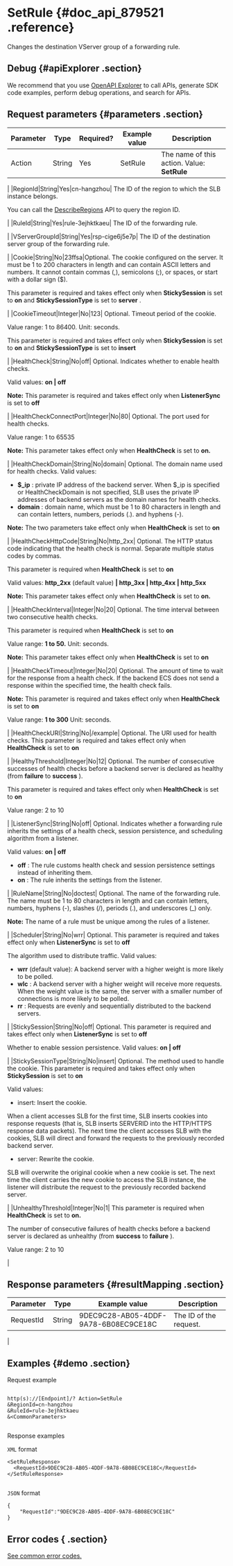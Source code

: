 # SetRule {#doc_api_879521 .reference}

Changes the destination VServer group of a forwarding rule.

## Debug {#apiExplorer .section}

We recommend that you use [OpenAPI Explorer](https://api.aliyun.com/#product=Slb&api=AddVServerGroupBackendServers) to call APIs, generate SDK code examples, perform debug operations, and search for APIs.

## Request parameters {#parameters .section}

|Parameter|Type|Required?|Example value|Description|
|---------|----|---------|-------------|-----------|
|Action|String|Yes|SetRule| The name of this action. Value: **SetRule** 

 |
|RegionId|String|Yes|cn-hangzhou| The ID of the region to which the SLB instance belongs.

 You can call the [DescribeRegions](~~27584~~) API to query the region ID.

 |
|RuleId|String|Yes|rule-3ejhktkaeu| The ID of the forwarding rule.

 |
|VServerGroupId|String|Yes|rsp-cige6j5e7p| The ID of the destination server group of the forwarding rule.

 |
|Cookie|String|No|23ffsa|Optional. The cookie configured on the server. It must be 1 to 200 characters in length and can contain ASCII letters and numbers. It cannot contain commas \(,\), semicolons \(;\), or spaces, or start with a dollar sign \($\).

 This parameter is required and takes effect only when **StickySession** is set to **on** and **StickySessionType** is set to **server** .

 |
|CookieTimeout|Integer|No|123| Optional. Timeout period of the cookie.

 Value range: 1 to 86400. Unit: seconds.

 This parameter is required and takes effect only when **StickySession** is set to **on** and **StickySessionType** is set to **insert** 

 |
|HealthCheck|String|No|off| Optional. Indicates whether to enable health checks.

 Valid values: **on | off**

 **Note:** This parameter is required and takes effect only when **ListenerSync** is set to **off** 

 |
|HealthCheckConnectPort|Integer|No|80| Optional. The port used for health checks.

 Value range: 1 to 65535

 **Note:** This parameter takes effect only when **HealthCheck** is set to **on.** 

 |
|HealthCheckDomain|String|No|domain| Optional. The domain name used for health checks. Valid values:

 -   **$\_ip** : private IP address of the backend server. When $\_ip is specified or HealthCheckDomain is not specified, SLB uses the private IP addresses of backend servers as the domain names for health checks.
-   **domain** : domain name, which must be 1 to 80 characters in length and can contain letters, numbers, periods \(.\). and hyphens \(-\).

 **Note:** The two parameters take effect only when **HealthCheck** is set to **on** 

 |
|HealthCheckHttpCode|String|No|http\_2xx| Optional. The HTTP status code indicating that the health check is normal. Separate multiple status codes by commas.

 This parameter is required when **HealthCheck** is set to **on** 

 Valid values: **http\_2xx** \(default value\) **| http\_3xx | http\_4xx | http\_5xx**

 **Note:** This parameter takes effect only when **HealthCheck** is set to **on.** 

 |
|HealthCheckInterval|Integer|No|20| Optional. The time interval between two consecutive health checks.

 This parameter is required when **HealthCheck** is set to **on** 

 Value range: **1 to 50.** Unit: seconds.

 **Note:** This parameter takes effect only when **HealthCheck** is set to **on** 

 |
|HealthCheckTimeout|Integer|No|20| Optional. The amount of time to wait for the response from a health check. If the backend ECS does not send a response within the specified time, the health check fails.

 **Note:** This parameter is required and takes effect only when **HealthCheck** is set to **on** 

 Value range: **1 to 300** Unit: seconds.

 |
|HealthCheckURI|String|No|/example| Optional. The URI used for health checks. This parameter is required and takes effect only when **HealthCheck** is set to **on** 

 |
|HealthyThreshold|Integer|No|12| Optional. The number of consecutive successes of health checks before a backend server is declared as healthy \(from **failure** to **success** \).

 This parameter is required and takes effect only when **HealthCheck** is set to **on** 

 Value range: 2 to 10

 |
|ListenerSync|String|No|off| Optional. Indicates whether a forwarding rule inherits the settings of a health check, session persistence, and scheduling algorithm from a listener.

 Valid values: **on | off**

 -   **off** : The rule customs health check and session persistence settings instead of inheriting them.
-   **on** : The rule inherits the settings from the listener.

 |
|RuleName|String|No|doctest| Optional. The name of the forwarding rule. The name must be 1 to 80 characters in length and can contain letters, numbers, hyphens \(-\), slashes \(/\), periods \(.\), and underscores \(\_\) only.

**Note:** The name of a rule must be unique among the rules of a listener.

 |
|Scheduler|String|No|wrr| Optional. This parameter is required and takes effect only when **ListenerSync** is set to **off** 

 The algorithm used to distribute traffic. Valid values:

 -   **wrr** \(default value\): A backend server with a higher weight is more likely to be polled.
-   **wlc** : A backend server with a higher weight will receive more requests. When the weight value is the same, the server with a smaller number of connections is more likely to be polled.
-   **rr** : Requests are evenly and sequentially distributed to the backend servers.

 |
|StickySession|String|No|off| Optional. This parameter is required and takes effect only when **ListenerSync** is set to **off** 

 Whether to enable session persistence. Valid values: **on | off** 

 |
|StickySessionType|String|No|insert| Optional. The method used to handle the cookie. This parameter is required and takes effect only when **StickySession** is set to **on** 

 Valid values:

 -   insert: Insert the cookie.

When a client accesses SLB for the first time, SLB inserts cookies into response requests \(that is, SLB inserts SERVERID into the HTTP/HTTPS response data packets\). The next time the client accesses SLB with the cookies, SLB will direct and forward the requests to the previously recorded backend server.

 -   server: Rewrite the cookie.

SLB will overwrite the original cookie when a new cookie is set. The next time the client carries the new cookie to access the SLB instance, the listener will distribute the request to the previously recorded backend server.

 |
|UnhealthyThreshold|Integer|No|1| This parameter is required when **HealthCheck** is set to **on.** 

 The number of consecutive failures of health checks before a backend server is declared as unhealthy \(from **success** to **failure** \).

 Value range: 2 to 10

 |

## Response parameters {#resultMapping .section}

|Parameter|Type|Example value|Description|
|---------|----|-------------|-----------|
|RequestId|String|9DEC9C28-AB05-4DDF-9A78-6B08EC9CE18C| The ID of the request.

 |

## Examples {#demo .section}

Request example

``` {#request_demo}

http(s)://[Endpoint]/? Action=SetRule
&RegionId=cn-hangzhou
&RuleId=rule-3ejhktkaeu
&<CommonParameters>
			
```

Response examples

`XML` format

``` {#xml_return_success_demo}
<SetRuleResponse>
  <RequestId>9DEC9C28-AB05-4DDF-9A78-6B08EC9CE18C</RequestId>
</SetRuleResponse>
			
```

`JSON` format

``` {#json_return_success_demo}
{
	"RequestId":"9DEC9C28-AB05-4DDF-9A78-6B08EC9CE18C"
}
```

## Error codes { .section}

[See common error codes.](https://error-center.aliyun.com/status/product/Slb)

